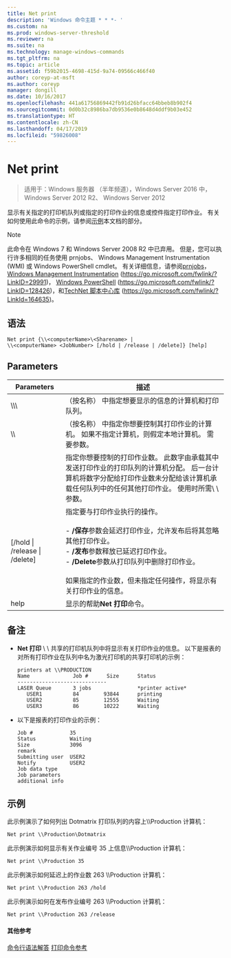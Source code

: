 ```yaml
---
title: Net print
description: 'Windows 命令主题 * * *- '
ms.custom: na
ms.prod: windows-server-threshold
ms.reviewer: na
ms.suite: na
ms.technology: manage-windows-commands
ms.tgt_pltfrm: na
ms.topic: article
ms.assetid: f59b2015-4698-415d-9a74-09566c466f40
author: coreyp-at-msft
ms.author: coreyp
manager: dongill
ms.date: 10/16/2017
ms.openlocfilehash: 441a61756869442fb91d26bfacc64bbeb8b902f4
ms.sourcegitcommit: 0d0b32c8986ba7db9536e0b8648d4ddf9b03e452
ms.translationtype: HT
ms.contentlocale: zh-CN
ms.lasthandoff: 04/17/2019
ms.locfileid: "59826008"
---
```

# <a name="net-print"></a>Net print

>适用于：Windows 服务器 （半年频道），Windows Server 2016 中，Windows Server 2012 R2、 Windows Server 2012

显示有关指定的打印机队列或指定的打印作业的信息或控件指定打印作业。
有关如何使用此命令的示例，请参阅[示例](#BKMK_examples)本文档的部分。
> [!NOTE]
> 此命令在 Windows 7 和 Windows Server 2008 R2 中已弃用。 但是，您可以执行许多相同的任务使用 prnjobs、 Windows Management Instrumentation (WMI) 或 Windows PowerShell cmdlet。 有关详细信息，请参阅[prnjobs](prnjobs.md)， [Windows Management Instrumentation](https://go.microsoft.com/fwlink/?LinkID=29991) (https://go.microsoft.com/fwlink/?LinkID=29991)， [Windows PowerShell](https://go.microsoft.com/fwlink/?LinkID=128426) (https://go.microsoft.com/fwlink/?LinkID=128426)，和[TechNet 脚本中心库](https://go.microsoft.com/fwlink/?LinkId=164635) (https://go.microsoft.com/fwlink/?LinkId=164635)。
## <a name="syntax"></a>语法
```
Net print {\\<computerName>\<Sharename> | 
\\<computerName> <JobNumber> [/hold | /release | /delete]} [help]
```
## <a name="parameters"></a>Parameters
|Parameters|描述|
|-------|--------|
|\\\\<computerName>\\<Sharename>|（按名称） 中指定想要显示的信息的计算机和打印队列。|
|\\\\<computerName>|（按名称） 中指定你想要控制其打印作业的计算机。 如果不指定计算机，则假定本地计算机。 需要<JobNumber>参数。|
|<JobNumber>|指定你想要控制的打印作业数。 此数字由承载其中发送打印作业的打印队列的计算机分配。 后一台计算机将数字分配给打印作业数未分配给该计算机承载任何队列中的任何其他打印作业。 使用时所需\\ \\ <computerName>参数。|
|[/hold &#124; /release &#124; /delete]|指定要与打印作业执行的操作。<br /><br />- **/保存**参数会延迟打印作业，允许发布后将其忽略其他打印作业。<br />- **/发布**参数释放已延迟打印作业。<br />- **/Delete**参数从打印队列中删除打印作业。<br /><br />如果指定的作业数，但未指定任何操作，将显示有关打印作业的信息。|
|help|显示的帮助**Net 打印**命令。|
## <a name="remarks"></a>备注
-   **Net 打印** \\ \\ <computerName>共享的打印机队列中将显示有关打印作业的信息。 以下是报表的对所有打印作业在队列中名为激光打印机的共享打印机的示例：
    ```
    printers at \\PRODUCTION
    Name              Job #      Size      Status
    -----------------------------
    LASER Queue       3 jobs               *printer active*
       USER1          84        93844      printing
       USER2          85        12555      Waiting
       USER3          86        10222      Waiting
    ```
-   以下是报表的打印作业的示例：
    ```
    Job #            35
    Status           Waiting
    Size             3096
    remark
    Submitting user  USER2
    Notify           USER2
    Job data type
    Job parameters
    additional info
    ```
## <a name="BKMK_examples"></a>示例
此示例演示了如何列出 Dotmatrix 打印队列的内容上\\\Production 计算机：
```
Net print \\Production\Dotmatrix 
```
此示例演示如何显示有关作业编号 35 上信息\\\Production 计算机：
```
Net print \\Production 35 
```
此示例演示如何延迟上的作业数 263 \\\Production 计算机：
```
Net print \\Production 263 /hold 
```
此示例演示如何在发布作业编号 263 \\\Production 计算机：
```
Net print \\Production 263 /release 
```
#### <a name="additional-references"></a>其他参考
[命令行语法解答](command-line-syntax-key.md)
[打印命令参考](print-command-reference.md)
